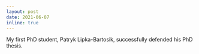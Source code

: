 ```yaml
---
layout: post
date: 2021-06-07
inline: true
---
```


My first PhD student, Patryk Lipka-Bartosik, successfully defended his PhD thesis.
